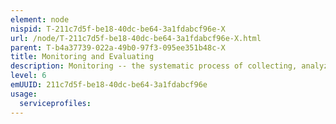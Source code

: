 ```yaml
---
element: node
nispid: T-211c7d5f-be18-40dc-be64-3a1fdabcf96e-X
url: /node/T-211c7d5f-be18-40dc-be64-3a1fdabcf96e-X.html
parent: T-b4a37739-022a-49b0-97f3-095ee351b48c-X
title: Monitoring and Evaluating
description: Monitoring -- the systematic process of collecting, analyzing and using information to track a defence planning system's progress toward reaching its objectives and to guide management decisions. Monitoring usually focuses on processes, such as when and where activities occur, who delivers them and if the processes are conducted as planned. Monitoring is conducted after a planning cycle has begun and continues throughout the entire planning period. Evaluation -- the systematic assessment of the defence planning system's overall performance. Evaluation focuses on expected and achieved accomplishments, examining the results chain (inputs, activities, outputs, outcomes and impacts), processes, contextual factors and causality, in order to understand achievements or the lack of achievements. Evaluation aims at determining the relevance, impact, effectiveness, efficiency and sustainability of interventions and the contributions of the intervention to the results achieved. An evaluation should provide evidence-based information that is credible, reliable and useful. The findings, recommendations and lessons of an evaluation should be used to inform the future decision-making processes regarding improving the defence planning system's.
level: 6
emUUID: 211c7d5f-be18-40dc-be64-3a1fdabcf96e
usage:
  serviceprofiles:
---
```

